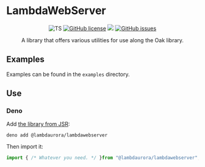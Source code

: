 # LambdaWebServer

<p align="center">
	<img src="https://img.shields.io/badge/language-TS-9B599A.svg?style=flat-square" alt="TS" />
	<a href="https://raw.githubusercontent.com/LambdAurora/lambdawebserver/main/LICENSE"><img src="https://img.shields.io/badge/license-MPL%202.0-blue.svg?style=flat-square" alt="GitHub license" /></a>
	<img src="https://shields.io/github/v/tag/LambdAurora/lambdawebserver?sort=semver&style=flat-square" />
	<a href="https://github.com/LambdAurora/lambdawebserver/issues/"><img src="https://img.shields.io/github/issues/LambdAurora/lambdawebserver.svg?style=flat-square" alt="GitHub issues" /></a>
</p>

<p align="center">
	A library that offers various utilities for use along the Oak library.
</p>

## Examples

Examples can be found in the `examples` directory.

## Use

### Deno

Add [the library from JSR](https://jsr.io/@lambdaurora/lambdawebserver):

```shell
deno add @lambdaurora/lambdawebserver
```

Then import it:

```typescript
import { /* Whatever you need. */ }from "@lambdaurora/lambdawebserver";
```

